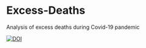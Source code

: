 # Excess-Deaths
Analysis of excess deaths during Covid-19 pandemic

[![DOI](https://zenodo.org/badge/266818468.svg)](https://zenodo.org/badge/latestdoi/266818468)
